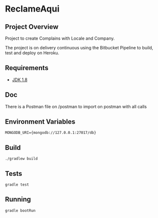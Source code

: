 # ReclameAqui

## Project Overview

Project to create Complains with Locale and Company.

The project is on delivery continuous using the Bitbucket Pipeline to build, test and deploy on Heroku.

## Requirements

- [JDK 1.8](http://www.oracle.com/technetwork/java/javase/downloads/jdk8-downloads-2133151.html)


## Doc

There is a Postman file on /postman to import on postman with all calls

## Environment Variables

```
MONGODB_URI={mongodb://127.0.0.1:27017/db}
```
## Build
```shell
./gradlew build
```

## Tests

```shell
gradle test
```

## Running

```shell
gradle bootRun
```
